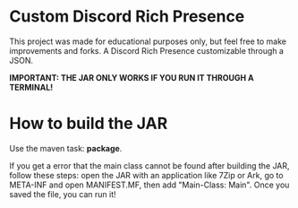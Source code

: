 # Custom Discord Rich Presence
This project was made for educational purposes only, but feel free to make improvements and forks.
A Discord Rich Presence customizable through a JSON.

**IMPORTANT: THE JAR ONLY WORKS IF YOU RUN IT THROUGH A TERMINAL!**

# How to build the JAR
Use the maven task: **package**.

If you get a error that the main class cannot be found after building the JAR, follow these steps:
open the JAR with an application like 7Zip or Ark, go to META-INF and open MANIFEST.MF, then add "Main-Class: Main".
Once you saved the file, you can run it!
